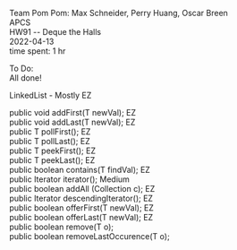 Team Pom Pom: Max Schneider, Perry Huang, Oscar Breen <br>
APCS                                                  <br>
HW91 -- Deque the Halls                               <br>
2022-04-13                                            <br>
time spent: 1 hr                                      <br>

To Do:                                      <br>
All done!                                   <br>

LinkedList - Mostly EZ                      <br>

public void addFirst(T newVal); EZ          <br>
public void addLast(T newVal); EZ           <br>
public T pollFirst(); EZ                    <br>
public T pollLast(); EZ                     <br>
public T peekFirst(); EZ                    <br>
public T peekLast(); EZ                     <br>
public boolean contains(T findVal); EZ      <br>
public Iterator<T> iterator(); Medium       <br>
public boolean addAll (Collection<T> c); EZ <br>
public Iterator<T> descendingIterator(); EZ <br>
public boolean offerFirst(T newVal); EZ     <br>
public boolean offerLast(T newVal); EZ      <br>
public boolean remove(T o);                 <br>
public boolean removeLastOccurence(T o);    <br>